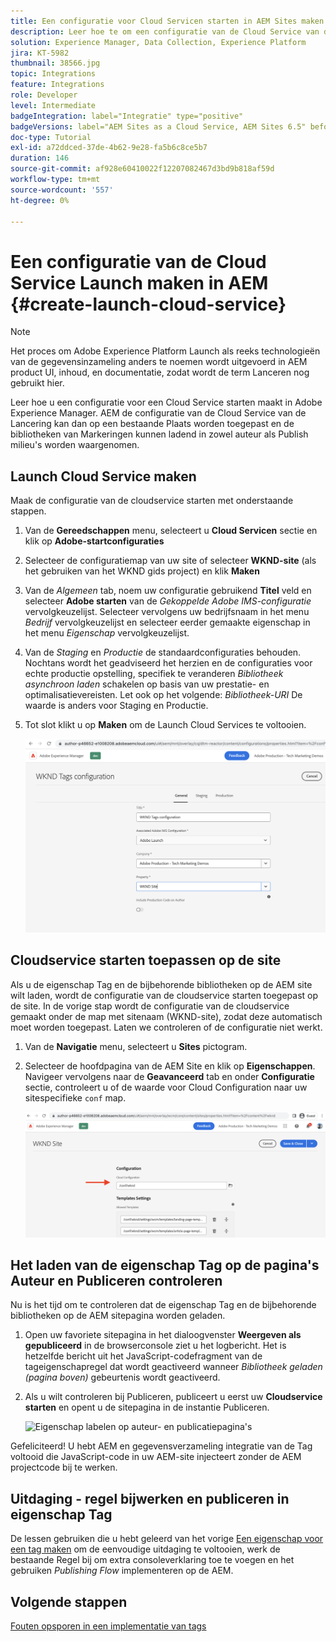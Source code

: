 ```yaml
---
title: Een configuratie voor Cloud Servicen starten in AEM Sites maken
description: Leer hoe te om een configuratie van de Cloud Service van de Lancering in AEM tot stand te brengen. De configuratie van de Cloud Service Launch kan dan worden toegepast op een bestaande Site en de tagbibliotheken kunnen worden waargenomen tijdens het laden in zowel de auteur- als de publicatieomgeving.
solution: Experience Manager, Data Collection, Experience Platform
jira: KT-5982
thumbnail: 38566.jpg
topic: Integrations
feature: Integrations
role: Developer
level: Intermediate
badgeIntegration: label="Integratie" type="positive"
badgeVersions: label="AEM Sites as a Cloud Service, AEM Sites 6.5" before-title="false"
doc-type: Tutorial
exl-id: a72ddced-37de-4b62-9e28-fa5b6c8ce5b7
duration: 146
source-git-commit: af928e60410022f12207082467d3bd9b818af59d
workflow-type: tm+mt
source-wordcount: '557'
ht-degree: 0%

---
```


# Een configuratie van de Cloud Service Launch maken in AEM {#create-launch-cloud-service}

>[!NOTE]
>
>Het proces om Adobe Experience Platform Launch als reeks technologieën van de gegevensinzameling anders te noemen wordt uitgevoerd in AEM product UI, inhoud, en documentatie, zodat wordt de term Lanceren nog gebruikt hier.

Leer hoe u een configuratie voor een Cloud Service starten maakt in Adobe Experience Manager. AEM de configuratie van de Cloud Service van de Lancering kan dan op een bestaande Plaats worden toegepast en de bibliotheken van Markeringen kunnen ladend in zowel auteur als Publish milieu&#39;s worden waargenomen.

## Launch Cloud Service maken

Maak de configuratie van de cloudservice starten met onderstaande stappen.

1. Van de **Gereedschappen** menu, selecteert u **Cloud Servicen** sectie en klik op **Adobe-startconfiguraties**

1. Selecteer de configuratiemap van uw site of selecteer **WKND-site** (als het gebruiken van het WKND gids project) en klik **Maken**

1. Van de _Algemeen_ tab, noem uw configuratie gebruikend **Titel** veld en selecteer **Adobe starten** van de _Gekoppelde Adobe IMS-configuratie_ vervolgkeuzelijst. Selecteer vervolgens uw bedrijfsnaam in het menu _Bedrijf_ vervolgkeuzelijst en selecteer eerder gemaakte eigenschap in het menu _Eigenschap_ vervolgkeuzelijst.

1. Van de _Staging_ en _Productie_ de standaardconfiguraties behouden. Nochtans wordt het geadviseerd het herzien en de configuraties voor echte productie opstelling, specifiek te veranderen _Bibliotheek asynchroon laden_ schakelen op basis van uw prestatie- en optimalisatievereisten. Let ook op het volgende: _Bibliotheek-URI_ De waarde is anders voor Staging en Productie.

1. Tot slot klikt u op **Maken** om de Launch Cloud Services te voltooien.

   ![Configuratie van Cloud Servicen starten](assets/launch-cloud-services-config.png)

## Cloudservice starten toepassen op de site

Als u de eigenschap Tag en de bijbehorende bibliotheken op de AEM site wilt laden, wordt de configuratie van de cloudservice starten toegepast op de site. In de vorige stap wordt de configuratie van de cloudservice gemaakt onder de map met sitenaam (WKND-site), zodat deze automatisch moet worden toegepast. Laten we controleren of de configuratie niet werkt.

1. Van de **Navigatie** menu, selecteert u **Sites** pictogram.

1. Selecteer de hoofdpagina van de AEM Site en klik op **Eigenschappen**. Navigeer vervolgens naar de **Geavanceerd** tab en onder **Configuratie** sectie, controleert u of de waarde voor Cloud Configuration naar uw sitespecifieke `conf` map.

   ![Configuratie van Cloud Servicen toepassen op de site](assets/apply-cloud-services-config-to-site.png)

## Het laden van de eigenschap Tag op de pagina&#39;s Auteur en Publiceren controleren

Nu is het tijd om te controleren dat de eigenschap Tag en de bijbehorende bibliotheken op de AEM sitepagina worden geladen.

1. Open uw favoriete sitepagina in het dialoogvenster **Weergeven als gepubliceerd** in de browserconsole ziet u het logbericht. Het is hetzelfde bericht uit het JavaScript-codefragment van de tageigenschapregel dat wordt geactiveerd wanneer _Bibliotheek geladen (pagina boven)_ gebeurtenis wordt geactiveerd.

1. Als u wilt controleren bij Publiceren, publiceert u eerst uw **Cloudservice starten** en opent u de sitepagina in de instantie Publiceren.

   ![Eigenschap labelen op auteur- en publicatiepagina&#39;s](assets/tag-property-on-author-publish-pages.png)

Gefeliciteerd! U hebt AEM en gegevensverzameling integratie van de Tag voltooid die JavaScript-code in uw AEM-site injecteert zonder de AEM projectcode bij te werken.

## Uitdaging - regel bijwerken en publiceren in eigenschap Tag

De lessen gebruiken die u hebt geleerd van het vorige [Een eigenschap voor een tag maken](./create-tag-property.md) om de eenvoudige uitdaging te voltooien, werk de bestaande Regel bij om extra consoleverklaring toe te voegen en het gebruiken _Publishing Flow_ implementeren op de AEM.

## Volgende stappen

[Fouten opsporen in een implementatie van tags](debug-tags-implementation.md)
